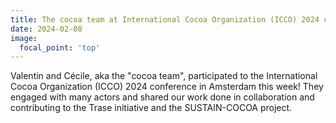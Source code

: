```yaml
---
title: The cocoa team at International Cocoa Organization (ICCO) 2024 conference
date: 2024-02-08
image:
  focal_point: 'top'
---
```


<!--more-->

Valentin and Cécile, aka the "cocoa team", participated to the International Cocoa Organization (ICCO) 2024 conference in Amsterdam this week!
They engaged with many actors and shared our work done in collaboration and contributing to the Trase initiative and the SUSTAIN-COCOA project. 
